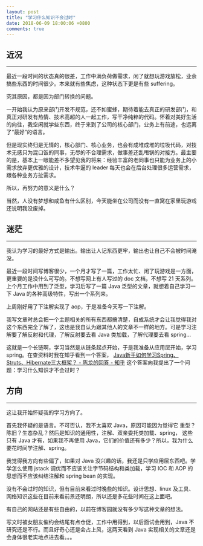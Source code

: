 ```yaml
---
layout: post
title: "学习什么知识不会过时"
date: 2018-06-09 18:00:06 +0800
comments: true
---
```


## 近况
---
最近一段时间的状态真的很差，工作中满负荷做需求，闲了就想玩游戏放松，业余搞些东西的时间很少。本来就有些焦虑，这种状态下更是有些 suffering。

究其原因，都是因为部门转换的问题。

一开始我认为原来部门开发不规范，还不如蜜蜂，期待着能去真正的研发部门，和真正对研发有热情、技术高超的人一起工作，写干净纯粹的代码。怀着对美好生活的向往，我空闲就学些东西，终于来到了公司的核心部门，业务上有前途，也远离了“最好”的语言。

但是现实终归是无情的，核心部门、核心业务，也会有成堆成堆的垃圾代码，对技术无感只为混口饭的同事，无尽的不合理需求，做事差还乱甩锅的对接方。最主要的是，基本上一眼能差不多望见我的将来：经验丰富的老同事也只能为业务上的小需求放弃更优雅的设计，技术牛逼的 leader 每天也会在后台处理很多运营需求，跟各种业务方扯需求。

所以，再努力的意义是什么？

当然，人没有梦想和咸鱼有什么区别，今天能坐在公司而没有一直窝在家里玩游戏还说明我没废掉。

## 迷茫
---

我认为学习的最好方式是输出。输出让人记东西更牢，输出也让自己不会被时间淹没。

最近一段时间写博客很少，一个月才写了一篇，工作太忙、闲了玩游戏是一方面，更重要的是没什么可写的。不想写网上有人写过的 doc 文档，不想写 21 天系列。上个月工作中用到了泛型，学习后写了一篇 Java 泛型的文章，就想着自己学习一下 Java 的各种高级特性，写出一个系列来。

上周刚好用了下注解实现了 aop，于是准备今天写一下注解。

我写文章时总会把一个主题相关的所有东西都搞清楚，自成系统才会让我觉得我对这个东西完全了解了，这也是我自认为跟其他人的文章不一样的地方。可是学习注解要了解反射和代理，了解反射要去看 Java 类加载，了解代理要去看 spring...

这就是一个长链啊，学习当然是从链条起点开始，于是我准备从应用层开始，学习 spring。在查资料时我在知乎看到一个答案，
[Java新手如何学习Spring、Struts、Hibernate三大框架？ - 陈龙的回答 - 知乎](https://www.zhihu.com/question/21142149/answer/346032466)  这个答案向我提出了一个问题：学习什么知识才不会过时？

## 方向
---
这让我开始怀疑我的学习方向了。

首先我怀疑的是语言。不可否认，我不太喜欢 Java，原因可能因为觉得它 重型？陈旧？生态杂乱？然后是知识的通用性，注解、双亲委托类加载、spring， 这些只有 Java 才有，如果我不再使用 Java，它们的价值还有多少？所以，我为什么要花时间学注解、spring。

我觉得我方向有些偏了，如果对 Java 没兴趣的话，我还是只学应用层东西吧。学学怎么使用 jstack 调优而不应该关注字节码结构和类加载，学习 IOC 和 AOP 的思想而不应该纠结注解和 spring bean 的实现。

没有不会过时的知识，但有目前来看过时晚些的知识。设计思想、linux 及工具、网络知识这些在目前来看前景还明朗，所以还是多花些时间在这上面吧。

有自己的网站还是有些自由的，以前在博客园就没有多少写这种文章的想法。

写文时被女朋友催约会结尾有点仓促，工作中用得到，以后面试会用到，Java 不研究还是不行。而且好奇心还是会占上风，这两天看到 Java 实现相关的文章还是会身体很老实地点进去看。。。